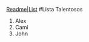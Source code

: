 [Readme](/README)|[List](https://alexdoa.github.io/labAWSalex/list)
#Lista Talentosos
1. Alex
2. Cami
3. John
